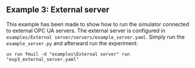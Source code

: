 ## Example 3: External server
This example has been made to show how to run the simulator connected to external OPC UA servers. The external server is configured in `examples/External server/servers/example_server.yaml`. Simply run the `example_server.py` and afterward run the experiment:

```
uv run fmuil -d "examples\External server" run "exp3_external_server.yaml"
```